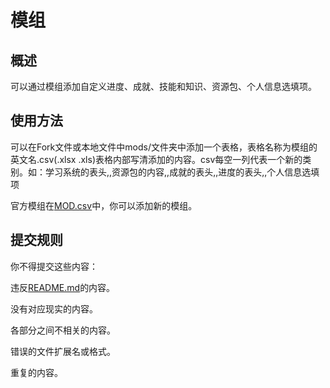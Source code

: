 # 模组

## 概述

可以通过模组添加自定义进度、成就、技能和知识、资源包、个人信息选填项。

## 使用方法

可以在Fork文件或本地文件中mods/文件夹中添加一个表格，表格名称为模组的英文名.csv(.xlsx .xls)表格内部写清添加的内容。csv每空一列代表一个新的类别。如：学习系统的表头,,资源包的内容,,成就的表头,,进度的表头,,个人信息选填项

官方模组在[MOD.csv](MOD.csv)中，你可以添加新的模组。

## 提交规则

你不得提交这些内容：

违反[README.md](../README.md)的内容。

没有对应现实的内容。

各部分之间不相关的内容。

错误的文件扩展名或格式。

重复的内容。